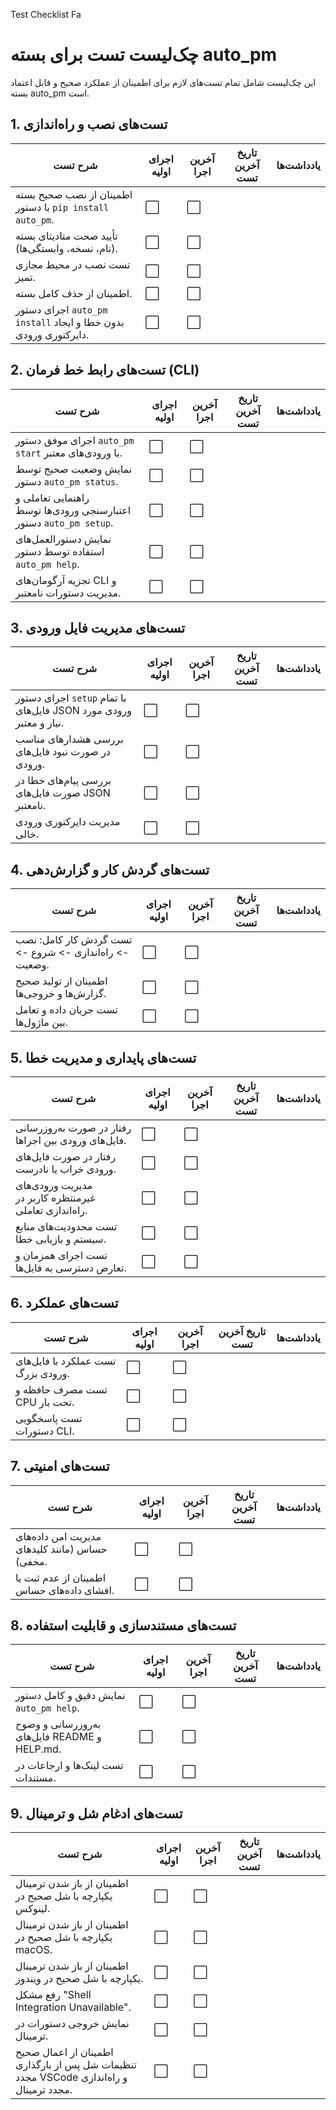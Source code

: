 Test Checklist Fa



# چک‌لیست تست برای بسته auto\_pm

این چک‌لیست شامل تمام تست‌های لازم برای اطمینان از عملکرد صحیح و قابل اعتماد بسته auto\_pm است.

## 1. تست‌های نصب و راه‌اندازی

| شرح تست | اجرای اولیه | آخرین اجرا | تاریخ آخرین تست | یادداشت‌ها |
| --- | --- | --- | --- | --- |
| اطمینان از نصب صحیح بسته با دستور `pip install auto_pm`. | ⬜ | ⬜ |  |  |
| تأیید صحت متادیتای بسته (نام، نسخه، وابستگی‌ها). | ⬜ | ⬜ |  |  |
| تست نصب در محیط مجازی تمیز. | ⬜ | ⬜ |  |  |
| اطمینان از حذف کامل بسته. | ⬜ | ⬜ |  |  |
| اجرای دستور `auto_pm install` بدون خطا و ایجاد دایرکتوری ورودی. | ⬜ | ⬜ |  |  |

## 2. تست‌های رابط خط فرمان (CLI)

| شرح تست | اجرای اولیه | آخرین اجرا | تاریخ آخرین تست | یادداشت‌ها |
| --- | --- | --- | --- | --- |
| اجرای موفق دستور `auto_pm start` با ورودی‌های معتبر. | ⬜ | ⬜ |  |  |
| نمایش وضعیت صحیح توسط دستور `auto_pm status`. | ⬜ | ⬜ |  |  |
| راهنمایی تعاملی و اعتبارسنجی ورودی‌ها توسط دستور `auto_pm setup`. | ⬜ | ⬜ |  |  |
| نمایش دستورالعمل‌های استفاده توسط دستور `auto_pm help`. | ⬜ | ⬜ |  |  |
| تجزیه آرگومان‌های CLI و مدیریت دستورات نامعتبر. | ⬜ | ⬜ |  |  |

## 3. تست‌های مدیریت فایل ورودی

| شرح تست | اجرای اولیه | آخرین اجرا | تاریخ آخرین تست | یادداشت‌ها |
| --- | --- | --- | --- | --- |
| اجرای دستور `setup` با تمام فایل‌های JSON ورودی مورد نیاز و معتبر. | ⬜ | ⬜ |  |  |
| بررسی هشدارهای مناسب در صورت نبود فایل‌های ورودی. | ⬜ | ⬜ |  |  |
| بررسی پیام‌های خطا در صورت فایل‌های JSON نامعتبر. | ⬜ | ⬜ |  |  |
| مدیریت دایرکتوری ورودی خالی. | ⬜ | ⬜ |  |  |

## 4. تست‌های گردش کار و گزارش‌دهی

| شرح تست | اجرای اولیه | آخرین اجرا | تاریخ آخرین تست | یادداشت‌ها |
| --- | --- | --- | --- | --- |
| تست گردش کار کامل: نصب -> راه‌اندازی -> شروع -> وضعیت. | ⬜ | ⬜ |  |  |
| اطمینان از تولید صحیح گزارش‌ها و خروجی‌ها. | ⬜ | ⬜ |  |  |
| تست جریان داده و تعامل بین ماژول‌ها. | ⬜ | ⬜ |  |  |

## 5. تست‌های پایداری و مدیریت خطا

| شرح تست | اجرای اولیه | آخرین اجرا | تاریخ آخرین تست | یادداشت‌ها |
| --- | --- | --- | --- | --- |
| رفتار در صورت به‌روزرسانی فایل‌های ورودی بین اجراها. | ⬜ | ⬜ |  |  |
| رفتار در صورت فایل‌های ورودی خراب یا نادرست. | ⬜ | ⬜ |  |  |
| مدیریت ورودی‌های غیرمنتظره کاربر در راه‌اندازی تعاملی. | ⬜ | ⬜ |  |  |
| تست محدودیت‌های منابع سیستم و بازیابی خطا. | ⬜ | ⬜ |  |  |
| تست اجرای همزمان و تعارض دسترسی به فایل‌ها. | ⬜ | ⬜ |  |  |

## 6. تست‌های عملکرد

| شرح تست | اجرای اولیه | آخرین اجرا | تاریخ آخرین تست | یادداشت‌ها |
| --- | --- | --- | --- | --- |
| تست عملکرد با فایل‌های ورودی بزرگ. | ⬜ | ⬜ |  |  |
| تست مصرف حافظه و CPU تحت بار. | ⬜ | ⬜ |  |  |
| تست پاسخگویی دستورات CLI. | ⬜ | ⬜ |  |  |

## 7. تست‌های امنیتی

| شرح تست | اجرای اولیه | آخرین اجرا | تاریخ آخرین تست | یادداشت‌ها |
| --- | --- | --- | --- | --- |
| مدیریت امن داده‌های حساس (مانند کلیدهای مخفی). | ⬜ | ⬜ |  |  |
| اطمینان از عدم ثبت یا افشای داده‌های حساس. | ⬜ | ⬜ |  |  |

## 8. تست‌های مستندسازی و قابلیت استفاده

| شرح تست | اجرای اولیه | آخرین اجرا | تاریخ آخرین تست | یادداشت‌ها |
| --- | --- | --- | --- | --- |
| نمایش دقیق و کامل دستور `auto_pm help`. | ⬜ | ⬜ |  |  |
| به‌روزرسانی و وضوح فایل‌های README و HELP.md. | ⬜ | ⬜ |  |  |
| تست لینک‌ها و ارجاعات در مستندات. | ⬜ | ⬜ |  |  |

## 9. تست‌های ادغام شل و ترمینال

| شرح تست | اجرای اولیه | آخرین اجرا | تاریخ آخرین تست | یادداشت‌ها |
| --- | --- | --- | --- | --- |
| اطمینان از باز شدن ترمینال یکپارچه با شل صحیح در لینوکس. | ⬜ | ⬜ |  |  |
| اطمینان از باز شدن ترمینال یکپارچه با شل صحیح در macOS. | ⬜ | ⬜ |  |  |
| اطمینان از باز شدن ترمینال یکپارچه با شل صحیح در ویندوز. | ⬜ | ⬜ |  |  |
| رفع مشکل "Shell Integration Unavailable". | ⬜ | ⬜ |  |  |
| نمایش خروجی دستورات در ترمینال. | ⬜ | ⬜ |  |  |
| اطمینان از اعمال صحیح تنظیمات شل پس از بارگذاری مجدد VSCode و راه‌اندازی مجدد ترمینال. | ⬜ | ⬜ |  |  |